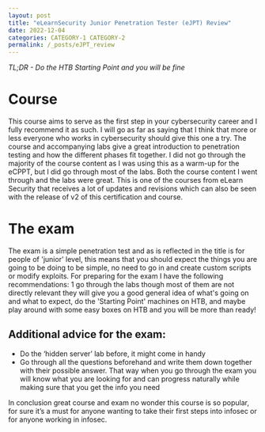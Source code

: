 ```yaml
---
layout: post
title: "eLearnSecurity Junior Penetration Tester (eJPT) Review"
date: 2022-12-04
categories: CATEGORY-1 CATEGORY-2
permalink: /_posts/eJPT_review
---
```


*TL;DR - Do the HTB Starting Point and you will be fine*

# Course
This course aims to serve as the first step in your cybersecurity career and I fully recommend it as such. I will go as far as saying that I think that more or less everyone who works in cybersecurity should give this one a try. The course and accompanying labs give a great introduction to penetration testing and how the different phases fit together. I did not go through the majority of the course content as I was using this as a warm-up for the eCPPT, but I did go through most of the labs. Both the course content I went through and the labs were great. This is one of the courses from eLearn Security that receives a lot of updates and revisions which can also be seen with the release of v2 of this certification and course.

# The exam
The exam is a simple penetration test and as is reflected in the title is for people of 'junior' level, this means that you should expect the things you are going to be doing to be simple, no need to go in and create custom scripts or modify exploits.
For preparing for the exam I have the following recommendations: 1 go through the labs though most of them are not directly relevant they will give you a good general idea of what's going on and what to expect, do the 'Starting Point' machines on HTB, and maybe play around with some easy boxes on HTB and you will be more than ready!

## Additional advice for the exam:
-	Do the ‘hidden server’ lab before, it might come in handy
-	Go through all the questions beforehand and write them down together with their possible answer. That way when you go through the exam you will know what you are looking for and can progress naturally while making sure that you get the info you need

In conclusion great course and exam no wonder this course is so popular, for sure it’s a must for anyone wanting to take their first steps into infosec or for anyone working in infosec.

